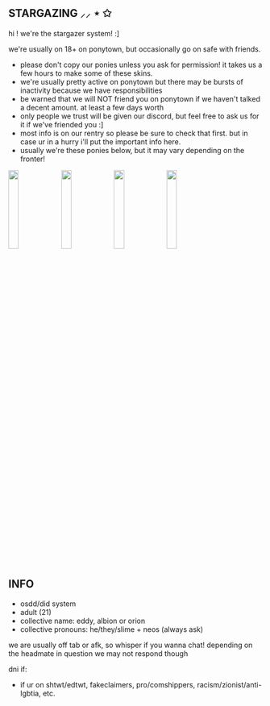 **STARGAZING ⸝⸝ ⋆ ✩**
-------------------------------------------------------------------------------

hi ! we're the stargazer system! :]

we're usually on 18+ on ponytown, but occasionally go on safe with friends.

- please don't copy our ponies unless you ask for permission! it takes us a few hours to make some of these skins.
- we're usually pretty active on ponytown but there may be bursts of inactivity because we have responsibilities
- be warned that we will NOT friend you on ponytown if we haven't talked a decent amount. at least a few days worth
- only people we trust will be given our discord, but feel free to ask us for it if we've friended you :]
- most info is on our rentry so please be sure to check that first. but in case ur in a hurry i'll put the important info here.
- usually we're these ponies below, but it may vary depending on the fronter!

<img src="https://i.imgur.com/412CYC8.png" width=20% height=20%> <img src="https://i.imgur.com/h7HQMhp.png" width=20% height=20%> <img src="https://i.imgur.com/HY6z2Ug.png" width=20% height=20%> <img src="https://i.imgur.com/dR8psXA.png" width=20% height=20%>

**INFO**
------------------------------------------------------------------------------
- osdd/did system
- adult (21)
- collective name: eddy, albion or orion
- collective pronouns: he/they/slime + neos (always ask)

we are usually off tab or afk, so whisper if you wanna chat! depending on the headmate in question we may not respond though

dni if:
- if ur on shtwt/edtwt, fakeclaimers, pro/comshippers, racism/zionist/anti-lgbtia, etc.
